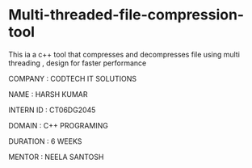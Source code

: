 # Multi-threaded-file-compression-tool


This ia a c++ tool that compresses and decompresses file using multi threading , design for faster performance   

COMPANY : CODTECH IT SOLUTIONS

NAME : HARSH KUMAR

INTERN ID : CT06DG2045

DOMAIN : C++ PROGRAMING

DURATION : 6 WEEKS

MENTOR : NEELA SANTOSH


